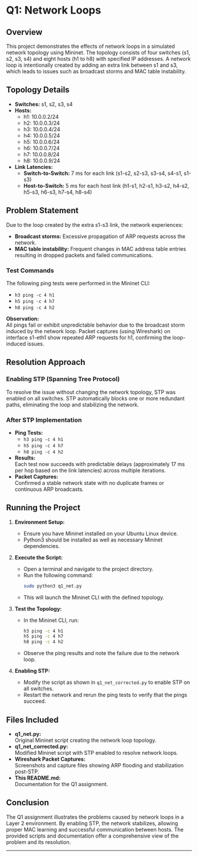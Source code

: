 # Q1: Network Loops

## Overview

This project demonstrates the effects of network loops in a simulated network topology using Mininet. The topology consists of four switches (s1, s2, s3, s4) and eight hosts (h1 to h8) with specified IP addresses. A network loop is intentionally created by adding an extra link between s1 and s3, which leads to issues such as broadcast storms and MAC table instability.

## Topology Details

- **Switches:** s1, s2, s3, s4
- **Hosts:** 
  - h1: 10.0.0.2/24  
  - h2: 10.0.0.3/24  
  - h3: 10.0.0.4/24  
  - h4: 10.0.0.5/24  
  - h5: 10.0.0.6/24  
  - h6: 10.0.0.7/24  
  - h7: 10.0.0.8/24  
  - h8: 10.0.0.9/24
- **Link Latencies:**
  - **Switch-to-Switch:** 7 ms for each link (s1-s2, s2-s3, s3-s4, s4-s1, s1-s3)
  - **Host-to-Switch:** 5 ms for each host link (h1-s1, h2-s1, h3-s2, h4-s2, h5-s3, h6-s3, h7-s4, h8-s4)

## Problem Statement

Due to the loop created by the extra s1-s3 link, the network experiences:
- **Broadcast storms:** Excessive propagation of ARP requests across the network.
- **MAC table instability:** Frequent changes in MAC address table entries resulting in dropped packets and failed communications.

### Test Commands

The following ping tests were performed in the Mininet CLI:
- `h3 ping -c 4 h1`
- `h5 ping -c 4 h7`
- `h8 ping -c 4 h2`

**Observation:**  
All pings fail or exhibit unpredictable behavior due to the broadcast storm induced by the network loop. Packet captures (using Wireshark) on interface s1-eth1 show repeated ARP requests for h1, confirming the loop-induced issues.

## Resolution Approach

### Enabling STP (Spanning Tree Protocol)
To resolve the issue without changing the network topology, STP was enabled on all switches. STP automatically blocks one or more redundant paths, eliminating the loop and stabilizing the network.

### After STP Implementation
- **Ping Tests:**  
  - `h3 ping -c 4 h1`
  - `h5 ping -c 4 h7`
  - `h8 ping -c 4 h2`
- **Results:**  
  Each test now succeeds with predictable delays (approximately 17 ms per hop based on the link latencies) across multiple iterations.
- **Packet Captures:**  
  Confirmed a stable network state with no duplicate frames or continuous ARP broadcasts.

## Running the Project

1. **Environment Setup:**
   - Ensure you have Mininet installed on your Ubuntu Linux device.
   - Python3 should be installed as well as necessary Mininet dependencies.

2. **Execute the Script:**
   - Open a terminal and navigate to the project directory.
   - Run the following command:
     ```bash
     sudo python3 q1_net.py
     ```
   - This will launch the Mininet CLI with the defined topology.

3. **Test the Topology:**
   - In the Mininet CLI, run:
     ```bash
     h3 ping -c 4 h1
     h5 ping -c 4 h7
     h8 ping -c 4 h2
     ```
   - Observe the ping results and note the failure due to the network loop.

4. **Enabling STP:**
   - Modify the script as shown in `q1_net_corrected.py` to enable STP on all switches.
   - Restart the network and rerun the ping tests to verify that the pings succeed.

## Files Included

- **q1_net.py:**  
  Original Mininet script creating the network loop topology.
- **q1_net_corrected.py:**  
  Modified Mininet script with STP enabled to resolve network loops.
- **Wireshark Packet Captures:**  
  Screenshots and capture files showing ARP flooding and stabilization post-STP.
- **This README.md:**  
  Documentation for the Q1 assignment.

## Conclusion

The Q1 assignment illustrates the problems caused by network loops in a Layer 2 environment. By enabling STP, the network stabilizes, allowing proper MAC learning and successful communication between hosts. The provided scripts and documentation offer a comprehensive view of the problem and its resolution.

---
